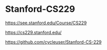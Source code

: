 # Stanford-CS229
https://see.stanford.edu/Course/CS229

https://cs229.stanford.edu/

https://github.com/cycleuser/Stanford-CS-229
